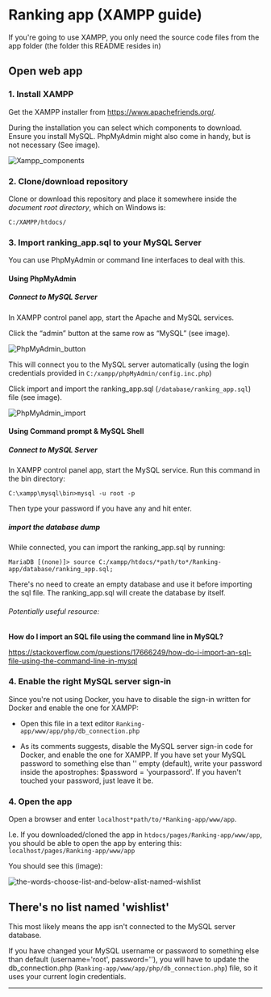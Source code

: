 # Ranking app (XAMPP guide)
If you're going to use XAMPP, you only need the source code files from the app folder (the folder this README resides in)

## Open web app
### 1. Install XAMPP
Get the XAMPP installer from https://www.apachefriends.org/.

During the installation you can select which components to download. Ensure you install MySQL. PhpMyAdmin might also come in handy, but is not necessary (See image).

![Xampp_components](/images/xampp/select-components.png)


### 2. Clone/download repository
Clone or download this repository and place it somewhere inside the _document root directory_, which on Windows is:

```
C:/XAMPP/htdocs/
```

### 3. Import ranking_app.sql to your MySQL Server
You can use PhpMyAdmin or command line interfaces to deal with this.

#### Using PhpMyAdmin
##### Connect to MySQL Server
In XAMPP control panel app, start the Apache and MySQL services.

Click the “admin” button at the same row as “MySQL” (see image).

![PhpMyAdmin_button](/images/xampp/phpmyadmin-button.png)

This will connect you to the MySQL server automatically (using the login credentials provided in `C:/xampp/phpMyAdmin/config.inc.php`)

Click import and import the ranking_app.sql (`/database/ranking_app.sql`) file (see image).

![PhpMyAdmin_import](/images/xampp/phpmyadmin-import.png)

#### Using Command prompt & MySQL Shell
##### Connect to MySQL Server
In XAMPP control panel app, start the MySQL service.
Run this command in the bin directory:

```
C:\xampp\mysql\bin>mysql -u root -p
```

Then type your password if you have any and hit enter.

##### import the database dump
While connected, you can import the ranking_app.sql by running:

```
MariaDB [(none)]> source C:/xampp/htdocs/*path/to*/Ranking-app/database/ranking_app.sql;
```

There's no need to create an empty database and use it before importing the sql file. The ranking_app.sql will create the database by itself. 

###### Potentially useful resource:
**How do I import an SQL file using the command line in MySQL?**

https://stackoverflow.com/questions/17666249/how-do-i-import-an-sql-file-using-the-command-line-in-mysql

### 4. Enable the right MySQL server sign-in
Since you're not using Docker, you have to disable the sign-in written for Docker and enable the one for XAMPP:

* Open this file in a text editor `Ranking-app/www/app/php/db_connection.php`

* As its comments suggests, disable the MySQL server sign-in code for Docker, and enable the one for XAMPP. If you have set your MySQL password to something else than '' empty (default), write your password inside the apostrophes: $password = 'yourpassord'. If you haven't touched your password, just leave it be.

### 4. Open the app
Open a browser and enter `localhost*path/to/*Ranking-app/www/app`.

I.e. If you downloaded/cloned the app in `htdocs/pages/Ranking-app/www/app`, you should be able to open the app by entering this: `localhost/pages/Ranking-app/www/app`

You should see this (image):

![the-words-choose-list-and-below-alist-named-wishlist](/images/app/first-look-at-app.png)

## There's no list named 'wishlist'
This most likely means the app isn't connected to the MySQL server database.

If you have changed your MySQL username or password to something else than default (username='root', password=''), you will have to update the db_connection.php (`Ranking-app/www/app/php/db_connection.php`) file, so it uses your current login credentials.




_______



